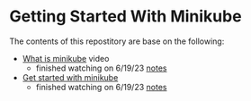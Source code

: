 # Getting Started With Minikube

The contents of this repostitory are base on the following:

- [What is minikube](https://youtu.be/uo82-n1gMcI) video
  - finished watching on 6/19/23 [notes](./whatis/README.md)
- [Get started with minikube](https://minikube.sigs.k8s.io/docs/start/)
  - finished watching on 6/19/23 [notes](./localdev/README.md)
